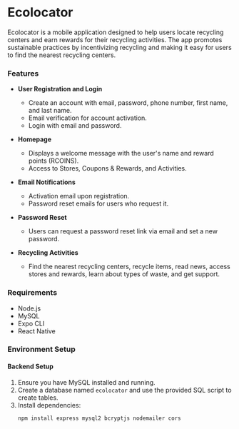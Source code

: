# Ecolocator

Ecolocator is a mobile application designed to help users locate recycling centers and earn rewards for their recycling activities. The app promotes sustainable practices by incentivizing recycling and making it easy for users to find the nearest recycling centers.

### Features

- **User Registration and Login**
  - Create an account with email, password, phone number, first name, and last name.
  - Email verification for account activation.
  - Login with email and password.

- **Homepage**
  - Displays a welcome message with the user's name and reward points (RCOINS).
  - Access to Stores, Coupons & Rewards, and Activities.

- **Email Notifications**
  - Activation email upon registration.
  - Password reset emails for users who request it.

- **Password Reset**
  - Users can request a password reset link via email and set a new password.

- **Recycling Activities**
  - Find the nearest recycling centers, recycle items, read news, access stores and rewards, learn about types of waste, and get support.

### Requirements

- Node.js
- MySQL
- Expo CLI
- React Native

### Environment Setup

#### Backend Setup

1. Ensure you have MySQL installed and running.
2. Create a database named `ecolocator` and use the provided SQL script to create tables.
3. Install dependencies:
   ```bash
   npm install express mysql2 bcryptjs nodemailer cors
